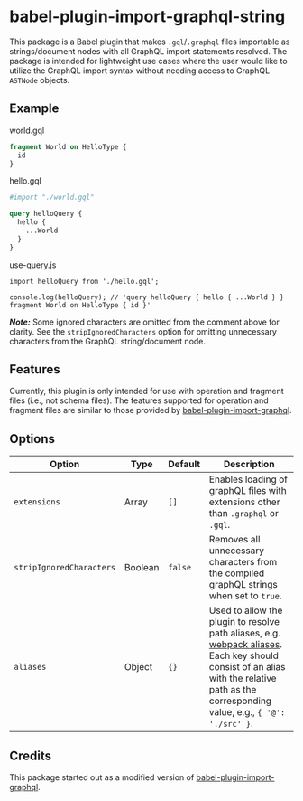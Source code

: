 # babel-plugin-import-graphql-string

This package is a Babel plugin that makes `.gql`/`.graphql` files importable as strings/document nodes with all GraphQL import statements resolved. The package is intended for lightweight use cases where the user would like to utilize the GraphQL import syntax without needing access to GraphQL `ASTNode` objects.

## Example

world.gql

```GraphQL
fragment World on HelloType {
  id
}
```

hello.gql

```GraphQL
#import "./world.gql"

query helloQuery {
  hello {
    ...World
  }
}
```

use-query.js
```JS
import helloQuery from './hello.gql';

console.log(helloQuery); // 'query helloQuery { hello { ...World } } fragment World on HelloType { id }'
```

***Note:*** Some ignored characters are omitted from the comment above for clarity. See the `stripIgnoredCharacters` option for omitting unnecessary characters from the GraphQL string/document node.

## Features

Currently, this plugin is only intended for use with operation and fragment files (i.e., not schema files). The features supported for operation and fragment files are similar to those provided by [babel-plugin-import-graphql](https://github.com/detrohutt/babel-plugin-import-graphql/blob/master/README.md#operationfragment-files).

## Options

Option | Type | Default | Description
-|-|-|-
`extensions` | Array | `[]` | Enables loading of graphQL files with extensions other than `.graphql` or `.gql`.
`stripIgnoredCharacters` | Boolean | `false` | Removes all unnecessary characters from the compiled graphQL strings when set to `true`.
`aliases` | Object | `{}` | Used to allow the plugin to resolve path aliases, e.g. [webpack aliases](https://webpack.js.org/configuration/resolve/#resolvealias). Each key should consist of an alias with the relative path as the corresponding value, e.g., `{ '@': './src' }`.

## Credits

This package started out as a modified version of [babel-plugin-import-graphql](https://www.npmjs.com/package/babel-plugin-import-graphql).
